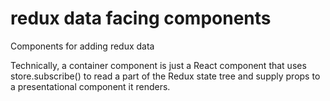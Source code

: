# redux data facing components

Components for adding redux data

Technically, a container component is just a React component that uses store.subscribe() to read a part of the Redux state tree and supply props to a presentational component it renders.
